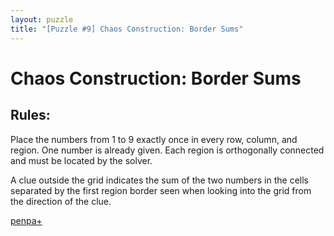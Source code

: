 ```yaml
---
layout: puzzle
title: "[Puzzle #9] Chaos Construction: Border Sums"
---
```


# Chaos Construction: Border Sums

## Rules:

Place the numbers from 1 to 9 exactly once in every row, column, and region. One number is already given. Each region is orthogonally connected and must be located by the solver.

A clue outside the grid indicates the sum of the two numbers in the cells separated by the first region border seen when looking into the grid from the direction of the clue. 

[penpa+](https://tinyurl.com/29y42vs9)
